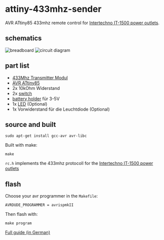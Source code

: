 attiny-433mhz-sender
====================

AVR ATtiny85 433mhz remote control for [Intertechno IT-1500 power outlets](http://www.amazon.de/gp/product/B0054IPASK/ref=as_li_qf_sp_asin_tl?ie=UTF8&amp;camp=1638&amp;creative=6742&amp;creativeASIN=B0054IPASK&amp;linkCode=as2&amp;tag=sweetpi-21).

schematics
----------

![breadboard](https://raw.github.com/sweetpi/attiny-433mhz-sender/master/docs/sender_steckplatine.png)
![circuit diagram](https://raw.github.com/sweetpi/attiny-433mhz-sender/master/docs/sender_schaltplan.png)

part list
---------

* [433Mhz Transmitter Modul][sender]
* [AVR ATtiny85][att85]
* 2x 10kOhm Widerstand
* 2x [switch][taster]
* [battery holder][batt] für 3-5V 
* 1x [LED][led] (Optional)
* 1x Vorwiderstand für die Leuchtdiode (Optional)

 [sender]: http://www.amazon.de/s/?_encoding=UTF8&__mk_de_DE=%C3%83%C2%85M%C3%83%C2%85%C3%85%C2%BD%C3%83%C2%95%C3%83%C2%91&camp=1638&creative=19454&field-keywords=433%20mhz%20transmitter%20module&linkCode=ur2&site-redirect=de&tag=sweetpi-21&url=search-alias%3Daps
 [att85]: http://www.amazon.de/gp/product/B0053TACLU/ref=as_li_ss_tl?ie=UTF8&camp=1638&creative=19454&creativeASIN=B0053TACLU&linkCode=as2&tag=sweetpi-21
 [batt]: http://www.amazon.de/s/?_encoding=UTF8&__mk_de_DE=%C3%83%C2%85M%C3%83%C2%85%C3%85%C2%BD%C3%83%C2%95%C3%83%C2%91&camp=1638&creative=19454&field-keywords=batteriehalter%204xaa&linkCode=ur2&rh=i%3Aaps%2Ck%3Abatteriehalter%204xaa&site-redirect=de&sprefix=batteriehalter%204x%2Caps%2C155&tag=sweetpi-21&url=search-alias%3Daps
 [led]: http://www.amazon.de/s/?_encoding=UTF8&__mk_de_DE=%C3%83%C2%85M%C3%83%C2%85%C3%85%C2%BD%C3%83%C2%95%C3%83%C2%91&camp=1638&creative=19454&field-keywords=Leuchtdioden&linkCode=ur2&site-redirect=de&tag=sweetpi-21&url=search-alias%3Daps
 [taster]: http://www.amazon.de/s/?_encoding=UTF8&__mk_de_DE=%C3%83%C2%85M%C3%83%C2%85%C3%85%C2%BD%C3%83%C2%95%C3%83%C2%91&camp=1638&creative=19454&field-keywords=avr%20programmer&linkCode=ur2&site-redirect=de&tag=tube2mp3-21&url=search-alias%3Daps


source and built
---------------

    sudo apt-get install gcc-avr avr-libc

Built with make:

    make

`rc.h` implements the 433mhz protocoll for the [Intertechno IT-1500 power outlets](http://www.amazon.de/gp/product/B0054IPASK/ref=as_li_qf_sp_asin_tl?ie=UTF8&amp;camp=1638&amp;creative=6742&amp;creativeASIN=B0054IPASK&amp;linkCode=as2&amp;tag=sweetpi-21)


flash
-----

Choose your avr programmer in the `Makefile`:

    AVRDUDE_PROGRAMMER = avrispmkII

Then flash with:

    make program

[Full guide (in German)](http://www.sweetpi.de/blog/553/einen-433mhz-funksender-selber-bauen)